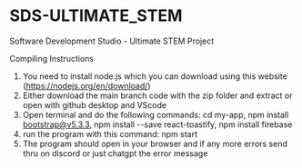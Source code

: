 # SDS-ULTIMATE_STEM
Software Development Studio - Ultimate STEM Project 

Compiling Instructions 
1. You need to install node.js which you can download using this website (https://nodejs.org/en/download/)
3. Either download the main branch code with the zip folder and extract or open with github desktop and VScode
4. Open terminal and do the following commands:
   cd my-app, 
   npm install bootstrap@v5.3.3, 
   npm install --save react-toastify, 
   npm install firebase
5. run the program with this command:
   npm start
6. The program should open in your browser and if any more errors send thru on discord or just chatgpt the error message



